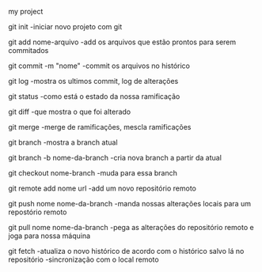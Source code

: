 my project

git init
-iniciar novo projeto com git

git add nome-arquivo
-add os arquivos que estão prontos para serem commitados

git commit -m "nome"
-commit os arquivos no histórico

git log
-mostra os ultimos commit, log de alterações

git status
-como está o estado da nossa ramificação

git diff
-que mostra o que foi alterado

git merge
-merge de ramificações, mescla ramificações

git branch
-mostra a branch atual

git branch -b nome-da-branch
-cria nova branch a partir da atual

git checkout nome-branch
-muda para essa branch

git remote add nome url
-add um novo repositório remoto

git push nome nome-da-branch
-manda nossas alterações locais para um repostório remoto

git pull nome nome-da-branch 
-pega as alterações do repositório remoto e joga para nossa máquina

git fetch
-atualiza o novo histórico de acordo com o histórico salvo lá no repositório
-sincronização com o local remoto